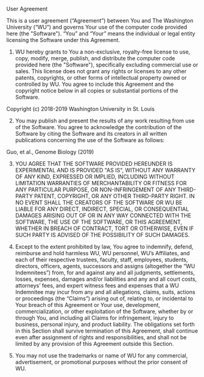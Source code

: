 User Agreement

This is a user agreement (“Agreement”) between You and The Washington University (“WU”) and governs Your use of the computer code provided here (the "Software").  “You” and “Your” means the individual or legal entity licensing the Software under this Agreement.

1.	WU hereby grants to You a non-exclusive, royalty-free license to use, copy, modify, merge, publish, and distribute the computer code provided here (the "Software"), specifically excluding commercial use or sales.  This license does not grant any rights or licenses to any other patents, copyrights, or other forms of intellectual property owned or controlled by WU. You agree to include this Agreement and the copyright notice below in all copies or substantial portions of the Software. 

Copyright (c) 2018-2019 Washington University in St. Louis 

2.	You may publish and present the results of any work resulting from use of the Software. You agree to acknowledge the contribution of the Software by citing the Software and its creators in all written publications concerning the use of the Software as follows:

Guo, et al., Genome Biology (2019)

3.	YOU AGREE THAT THE SOFTWARE PROVIDED HEREUNDER IS EXPERIMENTAL AND IS PROVIDED "AS IS", WITHOUT ANY WARRANTY OF ANY KIND, EXPRESSED OR IMPLIED, INCLUDING WITHOUT LIMITATION WARRANTIES OF MERCHANTABILITY OR FITNESS FOR ANY PARTICULAR PURPOSE, OR NON-INFRINGEMENT OF ANY THIRD-PARTY PATENT, COPYRIGHT, OR ANY OTHER THIRD-PARTY RIGHT. IN NO EVENT SHALL THE CREATORS OF THE SOFTWARE OR WU BE LIABLE FOR ANY DIRECT, INDIRECT, SPECIAL, OR CONSEQUENTIAL DAMAGES ARISING OUT OF OR IN ANY WAY CONNECTED WITH THE SOFTWARE, THE USE OF THE SOFTWARE, OR THIS AGREEMENT, WHETHER IN BREACH OF CONTRACT, TORT OR OTHERWISE, EVEN IF SUCH PARTY IS ADVISED OF THE POSSIBILITY OF SUCH DAMAGES.

4.	Except to the extent prohibited by law, You agree to indemnify, defend, reimburse and hold harmless WU, WU personnel, WU’s Affiliates, and each of their respective trustees, faculty, staff, employees, students, directors, officers, agents, successors and assigns (altogether the “WU Indemnitees”) from, for and against any and all judgments, settlements, losses, expenses, damages and/or liabilities and any and all court costs, attorneys’ fees, and expert witness fees and expenses that a WU Indemnitee may incur from any and all allegations, claims, suits, actions or proceedings (the “Claims”) arising out of, relating to, or incidental to Your breach of this Agreement or Your use, development, commercialization, or other exploitation of the Software, whether by or through You, and including all Claims for infringement, injury to business, personal injury, and product liability.  The obligations set forth in this Section shall survive termination of this Agreement, shall continue even after assignment of rights and responsibilities, and shall not be limited by any provision of this Agreement outside this Section.

5.	You may not use the trademarks or name of WU for any commercial, advertisement, or promotional purposes without the prior consent of WU. 
